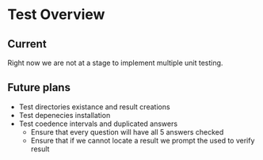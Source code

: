 # Test Overview

## Current 

Right now we are not at a stage to implement multiple unit testing.

## Future plans

- Test directories existance and result creations
- Test depenecies installation
- Test coedence intervals and duplicated answers
  - Ensure that every question will have all 5 answers checked
  - Ensure that if we cannot locate a result we prompt the used to verify result
